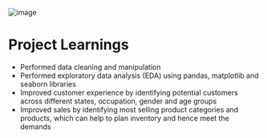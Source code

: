 ![image](https://github.com/user-attachments/assets/c1bcf997-e2cf-4eb3-b875-c6e113c32962)



# Project Learnings
- Performed data cleaning and manipulation
- Performed exploratory data analysis (EDA) using pandas, matplotlib and seaborn libraries
- Improved customer experience by identifying potential customers across different states, occupation, gender and age groups
- Improved sales by identifying most selling product categories and products, which can help to plan inventory and hence meet the demands



